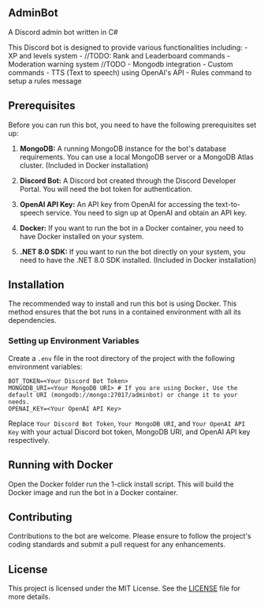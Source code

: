 ## AdminBot
A Discord admin bot written in C#

This Discord bot is designed to provide various functionalities including:
	- XP and levels system 
		- //TODO: Rank and Leaderboard commands
	- Moderation warning system //TODO
	- Mongodb integration
	- Custom commands
		- TTS (Text to speech) using OpenAI's API
		- Rules command to setup a rules message

## Prerequisites

Before you can run this bot, you need to have the following prerequisites set up:

1. **MongoDB:** A running MongoDB instance for the bot's database requirements. You can use a local MongoDB server or a MongoDB Atlas cluster. (Included in Docker installation)

2. **Discord Bot:** A Discord bot created through the Discord Developer Portal. You will need the bot token for authentication.

3. **OpenAI API Key:** An API key from OpenAI for accessing the text-to-speech service. You need to sign up at OpenAI and obtain an API key.
 
4. **Docker:** If you want to run the bot in a Docker container, you need to have Docker installed on your system.

5. **.NET 8.0 SDK:** If you want to run the bot directly on your system, you need to have the .NET 8.0 SDK installed. (Included in Docker installation)

## Installation

The recommended way to install and run this bot is using Docker. This method ensures that the bot runs in a contained environment with all its dependencies.

### Setting up Environment Variables

Create a `.env` file in the root directory of the project with the following environment variables:

```env
BOT_TOKEN=<Your Discord Bot Token>
MONGODB_URI=<Your MongoDB URI> # If you are using Docker, Use the default URI (mongodb://mongo:27017/adminbot) or change it to your needs.
OPENAI_KEY=<Your OpenAI API Key>
```

Replace `Your Discord Bot Token`, `Your MongoDB URI`, and `Your OpenAI API Key` with your actual Discord bot token, MongoDB URI, and OpenAI API key respectively.

## Running with Docker
Open the Docker folder run the 1-click install script. This will build the Docker image and run the bot in a Docker container.

## Contributing
Contributions to the bot are welcome. Please ensure to follow the project's coding standards and submit a pull request for any enhancements.

## License
This project is licensed under the MIT License. See the [LICENSE](LICENSE) file for more details.
